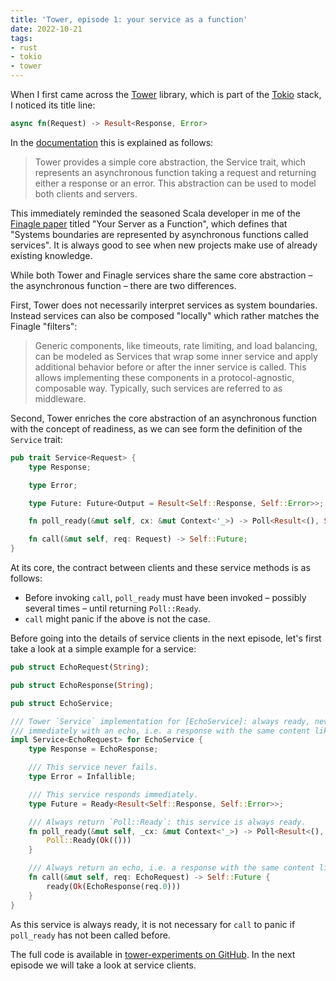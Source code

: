 ```yaml
---
title: 'Tower, episode 1: your service as a function'
date: 2022-10-21
tags:
- rust
- tokio
- tower
---
```


When I first came across the [Tower](https://docs.rs/tower/latest/tower/index.html) library, which is part of the [Tokio](https://tokio.rs/) stack, I noticed its title line:

```rust
async fn(Request) -> Result<Response, Error>
```

In the [documentation](https://docs.rs/tower/latest/tower/index.html) this is explained as follows:

> Tower provides a simple core abstraction, the Service trait, which represents an asynchronous function taking a request and returning either a response or an error. This abstraction can be used to model both clients and servers.

This immediately reminded the seasoned Scala developer in me of the [Finagle paper](https://monkey.org/~marius/funsrv.pdf) titled "Your Server as a Function", which defines that "Systems boundaries are represented by asynchronous functions called services". It is always good to see when new projects make use of already existing knowledge.

While both Tower and Finagle services share the same core abstraction – the asynchronous function – there are two differences.

First, Tower does not necessarily interpret services as system boundaries. Instead services can also be composed "locally" which rather matches the Finagle "filters":

> Generic components, like timeouts, rate limiting, and load balancing, can be modeled as Services that wrap some inner service and apply additional behavior before or after the inner service is called. This allows implementing these components in a protocol-agnostic, composable way. Typically, such services are referred to as middleware.

Second, Tower enriches the core abstraction of an asynchronous function with the concept of readiness, as we can see form the definition of the `Service` trait:

```rust
pub trait Service<Request> {
    type Response;

    type Error;

    type Future: Future<Output = Result<Self::Response, Self::Error>>;

    fn poll_ready(&mut self, cx: &mut Context<'_>) -> Poll<Result<(), Self::Error>>;

    fn call(&mut self, req: Request) -> Self::Future;
}
```

At its core, the contract between clients and these service methods is as follows:
- Before invoking `call`, `poll_ready` must have been invoked – possibly several times – until returning `Poll::Ready`.
- `call` might panic if the above is not the case.

Before going into the details of service clients in the next episode, let's first take a look at a simple example for a service:

```rust
pub struct EchoRequest(String);

pub struct EchoResponse(String);

pub struct EchoService;

/// Tower `Service` implementation for [EchoService]: always ready, never fails and responds
/// immediately with an echo, i.e. a response with the same content like the request.
impl Service<EchoRequest> for EchoService {
    type Response = EchoResponse;

    /// This service never fails.
    type Error = Infallible;

    /// This service responds immediately.
    type Future = Ready<Result<Self::Response, Self::Error>>;

    /// Always return `Poll::Ready`: this service is always ready.
    fn poll_ready(&mut self, _cx: &mut Context<'_>) -> Poll<Result<(), Self::Error>> {
        Poll::Ready(Ok(()))
    }

    /// Always return an echo, i.e. a response with the same content like the request.
    fn call(&mut self, req: EchoRequest) -> Self::Future {
        ready(Ok(EchoResponse(req.0)))
    }
}
```

As this service is always ready, it is not necessary for `call` to panic if `poll_ready` has not been called before.

The full code is available in [tower-experiments on GitHub](https://github.com/hseeberger/tower-experiments). In the next episode we will take a look at service clients.
